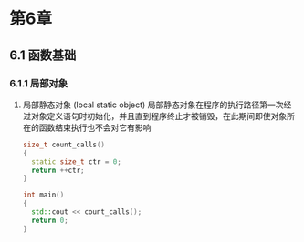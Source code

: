 # 第6章

## 6.1 函数基础

### 6.1.1 局部对象

1. 局部静态对象 (local static object)
   局部静态对象在程序的执行路径第一次经过对象定义语句时初始化，并且直到程序终止才被销毁，在此期间即使对象所在的函数结束执行也不会对它有影响

   ```cpp
   size_t count_calls()
   {
     static size_t ctr = 0;
     return ++ctr;
   }

   int main()
   {
     std::cout << count_calls();
     return 0;
   }
   ```
